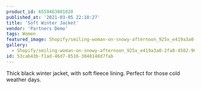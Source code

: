 ```yaml
---
product_id: 6559463801020
published_at: '2021-03-05 22:18:27'
title: 'Soft Winter Jacket'
vendor: 'Partners Demo'
tags: Women
featured_image: Shopify/smiling-woman-on-snowy-afternoon_925x_e419a3a0-2fa8-4502-90bf-e2d8ce7bc359.jpg
gallery:
  - Shopify/smiling-woman-on-snowy-afternoon_925x_e419a3a0-2fa8-4502-90bf-e2d8ce7bc359.jpg
id: 53cab43b-f1ad-46d7-8516-3848148d7fab
---
```

<p>Thick black winter jacket, with soft fleece lining. Perfect for those cold weather days.</p>